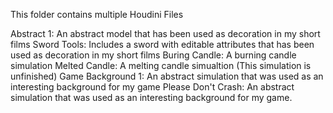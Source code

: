 This folder contains multiple Houdini Files

Abstract 1:
  An abstract model that has been used as decoration in my short films
Sword Tools:
  Includes a sword with editable attributes that has been used as decoration in my short films
Buring Candle:
  A burning candle simulation
Melted Candle:
  A melting candle simualtion (This simulation is unfinished)
Game Background 1:
  An abstract simulation that was used as an interesting background for my game
Please Don't Crash:
  An abstract simulation that was used as an interesting background for my game.
